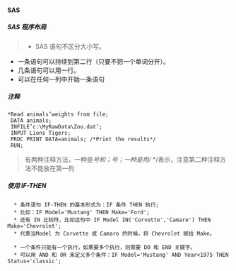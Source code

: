 #### SAS
##### SAS  程序布局
> * SAS 语句不区分大小写。  
* 一条语句可以持续到第二行（只要不把一个单词分开）。  
* 几条语句可以用一行。  
* 可以在任何一列中开始一条语句

##### 注释
    *Read animals’weights from file;
     DATA animals;
     INFILE’c:\MyRawData\Zoo.dat’;
     INPUT Lions Tigers;
     PROC PRINT DATA=animals; /*Print the results*/
     RUN;

> 有两种注释方法，一种是*号和；号；一种是用/* */表示，注意第二种注释方法不能放在第一列

##### 使用 IF-THEN  
      * 条件语句 IF-THEN 的基本形式为：IF 条件 THEN 执行;
      * 比如：IF Model='Mustang' THEN Make='Ford';
      * 还有 IN 比较符，比如这句中 IF Model IN('Corvette','Camaro') THEN Make='Chevrolet';  
      * 代表当Model 为 Corvette 或 Camaro 的时候，将 Chevrolet 赋给 Make。
      
      * 一个条件只能有一个执行，如果要多个执行，则需要 DO 和 END 关键字。  
      * 可以用 AND 和 OR 来定义多个条件：IF Model='Mustang' AND Year<1975 THEN Status='classic';
